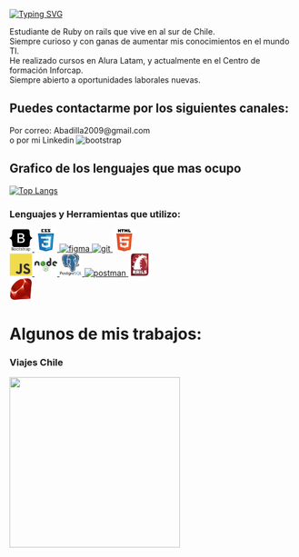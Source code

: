 
<a href="https://git.io/typing-svg"><img src="https://readme-typing-svg.demolab.com?font=Fira+Code&size=25&pause=1000&color=34DC5F&width=387&height=40&lines=Hola%2C+soy+Antonio+Badilla" alt="Typing SVG" /></a>
<p>Estudiante de Ruby on rails que vive en al sur de Chile.<br>
Siempre curioso y con ganas de aumentar mis conocimientos en el mundo TI.<br>
He realizado cursos en Alura Latam, y actualmente en el Centro de formación Inforcap. <br>
Siempre abierto a oportunidades laborales nuevas.<br></p>
<h2>Puedes contactarme por los siguientes canales:</h2>

<p>Por correo: Abadilla2009@gmail.com <br>
o por mi Linkedin <img src="https://github.com/DarkYusu/DarkYusu/assets/110235824/70b32d2b-3f8a-4b6b-997a-f76058cce117" alt="bootstrap" width="40" height="40"/></p>

<h2>Grafico de los lenguajes que mas ocupo</h2>

[![Top Langs](https://github-readme-stats.vercel.app/api/top-langs/?username=DarkYusu&theme=dark)](https://github.com/anuraghazra/github-readme-stats)

<h3 align="left">Lenguajes y Herramientas que utilizo:</h3>
<p align="left">
<a href="https://getbootstrap.com" target="_blank" rel="noreferrer"> <img src="https://raw.githubusercontent.com/devicons/devicon/master/icons/bootstrap/bootstrap-plain-wordmark.svg" alt="bootstrap" width="40" height="40"/> </a>
<a href="https://www.w3schools.com/css/" target="_blank" rel="noreferrer"> <img src="https://raw.githubusercontent.com/devicons/devicon/master/icons/css3/css3-original-wordmark.svg" alt="css3" width="40" height="40"/> </a> 
<a href="https://www.figma.com/" target="_blank" rel="noreferrer"> <img src="https://www.vectorlogo.zone/logos/figma/figma-icon.svg" alt="figma" width="40" height="40"/> </a> 
<a href="https://git-scm.com/" target="_blank" rel="noreferrer"> <img src="https://www.vectorlogo.zone/logos/git-scm/git-scm-icon.svg" alt="git" width="40" height="40"/> </a> 
<a href="https://www.w3.org/html/" target="_blank" rel="noreferrer"> <img src="https://raw.githubusercontent.com/devicons/devicon/master/icons/html5/html5-original-wordmark.svg" alt="html5" width="40" height="40"/></a> 
  <br>
<a href="https://developer.mozilla.org/en-US/docs/Web/JavaScript" target="_blank" rel="noreferrer"> <img src="https://raw.githubusercontent.com/devicons/devicon/master/icons/javascript/javascript-original.svg" alt="javascript" width="40" height="40"/> </a> 
<a href="https://nodejs.org" target="_blank" rel="noreferrer"> <img src="https://raw.githubusercontent.com/devicons/devicon/master/icons/nodejs/nodejs-original-wordmark.svg" alt="nodejs" width="40" height="40"/> </a> 
<a href="https://www.postgresql.org" target="_blank" rel="noreferrer"> <img src="https://raw.githubusercontent.com/devicons/devicon/master/icons/postgresql/postgresql-original-wordmark.svg" alt="postgresql" width="40" height="40"/> </a> 
<a href="https://postman.com" target="_blank" rel="noreferrer"> <img src="https://www.vectorlogo.zone/logos/getpostman/getpostman-icon.svg" alt="postman" width="40" height="40"/> </a> 
<a href="https://rubyonrails.org" target="_blank" rel="noreferrer"> <img src="https://raw.githubusercontent.com/devicons/devicon/master/icons/rails/rails-original-wordmark.svg" alt="rails" width="40" height="40"/> </a> 
  <br>
<a href="https://www.ruby-lang.org/en/" target="_blank" rel="noreferrer"> <img src="https://raw.githubusercontent.com/devicons/devicon/master/icons/ruby/ruby-original.svg" alt="ruby" width="40" height="40"/> </a> </p>

<h1>Algunos de mis trabajos:</h1>

<h3>Viajes Chile</h3>
<a href="https://darkyusu.github.io/desafio_Viajes-Chile_Antonio-Badilla/" target="_blank" rel="noreferrer"><img src="https://github.com/DarkYusu/DarkYusu/assets/110235824/fb920df7-7ed1-4854-9d11-6437d19cdf40" width="300" height="300"></a>
